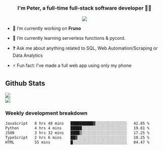 
### <div align="center">I'm Peter, a full-time full-stack software developer 👨‍💻</div>  
<div align="center">
<a href="https://ko-fi.com/theofficialpeter" target="_blank" style="display: inline-block;">
                <img
                    src="https://img.shields.io/badge/Donate-Ko--fi-F16061.svg?style=flat-square&logo=ko-fi" 
                    align="center"
                />
            </a> 
</div>  

- 🔭 I’m currently working on **Fruno**  
  

- 🌱 I’m currently learning serverless functions & pycord.  
  

- ❓ Ask me about anything related to SQL, Web Automation/Scraping or Data Analytics  
  

- ⚡ Fun fact: I've made a full web app using only my phone  
  



## Github Stats  
![](https://github-readme-stats.vercel.app/api?username=TheOfficialPeter&theme=tokyonight&hide_border=true&include_all_commits=false&count_private=false)<br/>
![](https://github-readme-stats.vercel.app/api/top-langs/?username=TheOfficialPeter&theme=tokyonight&hide_border=true&include_all_commits=false&count_private=false&layout=compact)

<h3>Weekly development breakdown</h3>

<!--START_SECTION:waka-->

```txt
JavaScript   8 hrs 48 mins   ██████████▓░░░░░░░░░░░░░░   42.85 %
Python       4 hrs 4 mins    █████░░░░░░░░░░░░░░░░░░░░   19.81 %
JSON         3 hrs 32 mins   ████▒░░░░░░░░░░░░░░░░░░░░   17.25 %
TypeScript   2 hrs 6 mins    ██▓░░░░░░░░░░░░░░░░░░░░░░   10.25 %
HTML         55 mins         █░░░░░░░░░░░░░░░░░░░░░░░░   04.47 %
```

<!--END_SECTION:waka-->
